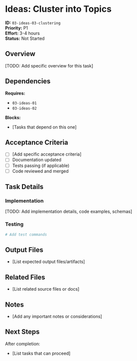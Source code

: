 # Ideas: Cluster into Topics

**ID:** `03-ideas-03-clustering`  
**Priority:** P1  
**Effort:** 3-4 hours  
**Status:** Not Started

## Overview

[TODO: Add specific overview for this task]

## Dependencies

**Requires:**
- `03-ideas-01`
- `03-ideas-02`

**Blocks:**
- [Tasks that depend on this one]

## Acceptance Criteria

- [ ] [Add specific acceptance criteria]
- [ ] Documentation updated
- [ ] Tests passing (if applicable)
- [ ] Code reviewed and merged

## Task Details

### Implementation

[TODO: Add implementation details, code examples, schemas]

### Testing

```bash
# Add test commands
```

## Output Files

- [List expected output files/artifacts]

## Related Files

- [List related source files or docs]

## Notes

- [Add any important notes or considerations]

## Next Steps

After completion:
- [List tasks that can proceed]

